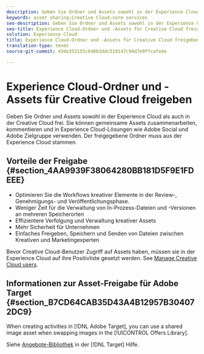 ```yaml
---
description: Geben Sie Ordner und Assets sowohl in der Experience Cloud als auch in der Creative Cloud frei. Sie können gemeinsame Assets zusammenarbeiten, kommentieren und in Experience Cloud-Lösungen wie Adobe Social und Adobe Zielgruppe verwenden. Der freigegebene Ordner muss aus der Experience Cloud stammen.
keywords: asset sharing;Creative Cloud;core services
seo-description: Geben Sie Ordner und Assets sowohl in der Experience Cloud als auch in der Creative Cloud frei. Sie können gemeinsame Assets zusammenarbeiten, kommentieren und in Experience Cloud-Lösungen wie Adobe Social und Adobe Zielgruppe verwenden. Der freigegebene Ordner muss aus der Experience Cloud stammen.
seo-title: Experience Cloud-Ordner und -Assets für Creative Cloud freigeben
solution: Experience Cloud
title: Experience Cloud-Ordner und -Assets für Creative Cloud freigeben
translation-type: tm+mt
source-git-commit: 43de353155c640b3ddc519147c94d7e9ffcafe4e

---
```



# Experience Cloud-Ordner und -Assets für Creative Cloud freigeben

Geben Sie Ordner und Assets sowohl in der Experience Cloud als auch in der Creative Cloud frei. Sie können gemeinsame Assets zusammenarbeiten, kommentieren und in Experience Cloud-Lösungen wie Adobe Social und Adobe Zielgruppe verwenden. Der freigegebene Ordner muss aus der Experience Cloud stammen.

## Vorteile der Freigabe {#section_4AA9939F38064280BB181D5F9E1FDEEE}

* Optimieren Sie die Workflows kreativer Elemente in der Review-, Genehmigungs- und Veröffentlichungsphase.
* Weniger Zeit für die Verwaltung von In-Prozess-Dateien und -Versionen an mehreren Speicherorten
* Effizientere Verfolgung und Verwaltung kreativer Assets
* Mehr Sicherheit für Unternehmen
* Einfaches Freigeben, Speichern und Senden von Dateien zwischen Kreativen und Marketingexperten

Bevor Creative Cloud-Benutzer Zugriff auf Assets haben, müssen sie in der Experience Cloud auf ihre Positivliste gesetzt werden. See [Manage Creative Cloud users](../experience-cloud-assets/t-admin-add-cc-user.md#task_F36D4F1D49B44F09A54F7371810D2752).

## Informationen zur Asset-Freigabe für Adobe Target {#section_B7CD64CAB35D43A4B12957B304072DC9}

When creating activities in [!DNL Adobe Target], you can use a shared image asset when swapping images in the [!UICONTROL Offers Library].

Siehe [Angebote-Bibliothek](https://docs.adobe.com/help/en/target/using/experiences/offers/manage-content.html) in der [!DNL Target] Hilfe.
